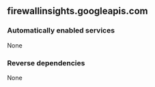 ## firewallinsights.googleapis.com

### Automatically enabled services

None

### Reverse dependencies

None
